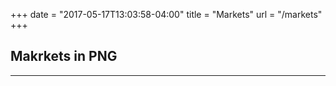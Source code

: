 +++
date = "2017-05-17T13:03:58-04:00"
title = "Markets"
url = "/markets"
+++

## Makrkets in PNG

---
